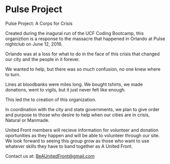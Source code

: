 # Pulse Project
Pulse Project: A Corps for Crisis

Created during the inagural run of the UCF Coding Bootcamp, this organiztion is a response to the massacre that happened in Orlando at Pulse nightclub on June 12, 2016. 

Orlando was at a loss for what to do in the face of this crisis that changed our city and the people in it forever. 

We wanted to help, but there was so much confusion, no one knew where to turn. 

Lines at bloodbanks were miles long. We bought tshirts, we made donations, went to vigils, but it just never felt like enough. 

This led the to creation of this organization. 

In coordination with the city and state governments, we plan to give order and purpose to those who desire to help when our cities are in crisis, Natural or Manmade.

United Front members will recieve information for volunteer and donation oportunities as they happen and will be able to volunteer through our site. We look forward to seeing this group grow as those who want to use whatever skills they have to band together as A United Front. 

Contact us at: BeAUnitedFront@gmail.com 
